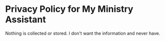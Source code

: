<h1>Privacy Policy for My Ministry Assistant</h1>

<p>Nothing is collected or stored. I don't want the information and never have.</p>
